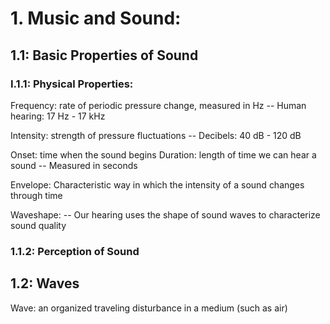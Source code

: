 # 1. Music and Sound: 

## 1.1: Basic Properties of Sound

### I.1.1: Physical Properties: 

Frequency: rate of periodic pressure change, measured in Hz
-- Human hearing: 17 Hz - 17 kHz

Intensity: strength of pressure fluctuations
-- Decibels: 40 dB - 120 dB

Onset: time when the sound begins
Duration: length of time we can hear a sound 
-- Measured in seconds

Envelope: Characteristic way in which the intensity of a sound changes through time

Waveshape: 
-- Our hearing uses the shape of sound waves to characterize sound quality

### 1.1.2: Perception of Sound

## 1.2: Waves

Wave: an organized traveling disturbance in a medium (such as air)